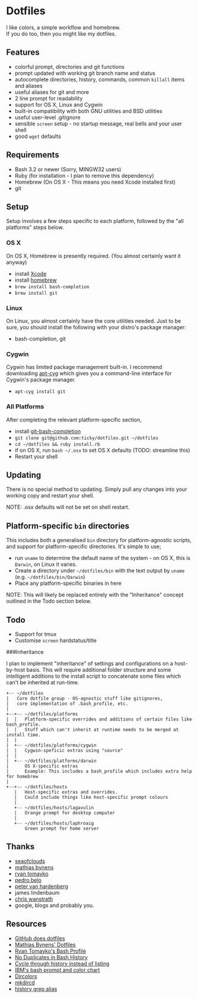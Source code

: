 # Dotfiles

I like colors, a simple workflow and homebrew.  
If you do too, then you might like my dotfiles.

## Features

* colorful prompt, directories and git functions
* prompt updated with working git branch name and status
* autocomplete directories, history, commands, common `killall` items and aliases
* useful aliases for git and more
* 2 line prompt for readability
* support for OS X, Linux and Cygwin
* built-in compatibility with both GNU utilities and BSD utilities
* useful user-level .gitignore
* sensible `screen` setup - no startup message, real bells and your user shell
* good `wget` defaults

## Requirements

* Bash 3.2 or newer (Sorry, MINGW32 users)
* Ruby (for installation - I plan to remove this dependency)
* Homebrew (On OS X - This means you need Xcode installed first)
* git

## Setup

Setup involves a few steps specific to each platform, followed by the "all platforms" steps below.

### OS X

On OS X, Homebrew is presently required. (You almost certainly want it anyway)

* install [Xcode](https://itunes.apple.com/app/xcode/id497799835)
* install [homebrew](http://github.com/mxcl/homebrew)
* `brew install bash-completion`
* `brew install git`

### Linux

On Linux, you almost certainly have the core utilities needed. Just to be sure, you should install the following with your distro's package manager:

* bash-completion, git

### Cygwin

Cygwin has limited package management built-in. I recommend downloading [apt-cyg](http://code.google.com/p/apt-cyg/) which gives you a command-line interface for Cygwin's package manager.

* `apt-cyg install git`

### All Platforms

After completing the relevant platform-specific section,

* install [git-bash-completion](http://github.com/markgandolfo/git-bash-completion)
* `git clone git@github.com:ticky/dotfiles.git ~/dotfiles`
* `cd ~/dotfiles && ruby install.rb`
* if on OS X, run `bash ~/.osx` to set OS X defaults (TODO: streamline this)
* Restart your shell

## Updating

There is no special method to updating. Simply pull any changes into your working copy and restart your shell.

NOTE: .osx defaults will not be set on shell restart.

## Platform-specific `bin` directories

This includes both a generalised `bin` directory for platform-agnostic scripts, and support for platform-specific directories. It's simple to use;

* run `uname` to determine the default name of the system - on OS X, this is `Darwin`, on Linux it varies.
* Create a directory under `~/dotfiles/bin` with the text output by `uname` (e.g. `~/dotfiles/bin/Darwin`)
* Place any platform-specific binaries in here

NOTE: This will likely be replaced entirely with the "Inheritance" concept outlined in the Todo section below.

## Todo

* Support for tmux
* Customise `screen` hardstatus/title

###Inheritance

I plan to implement "inheritance" of settings and configurations on a host-by-host basis.
This will require additional folder structure and some intelligent additions to the install
script to concatenate some files which can't be inherited at run-time.

    +-- ~/dotfiles
    |   Core dotfile group - OS-agnostic stuff like gitignores,
    |   core implementation of .bash_profile, etc.
    | 
    +--+-- ~/dotfiles/platforms
    |  |   Platform-specific overrides and additions of certain files like bash_profile.
    |  |   Stuff which can't inherit at runtime needs to be merged at install time.
    |  |  
    |  +-- ~/dotfiles/platforms/cygwin
    |  |   Cygwin-speficic extras using "source"
    |  |  
    |  +-- ~/dotfiles/platforms/darwin
    |      OS X-specific extras
    |      Example: This includes a bash_profile which includes extra help for homebrew
    |     
    +--+-- ~/dotfiles/hosts
       |   Host-specific extras and overrides.
       |   Could include things like host-specific prompt colours
       |  
       +-- ~/dotfiles/hosts/lagavulin
       |   Orange prompt for desktop computer
       |  
       +-- ~/dotfiles/hosts/laphroaig
           Green prompt for home server

## Thanks

* [seaofclouds](http://github.com/seaofclouds)
* [mathias bynens](http://mths.be/)
* [ryan tomayko](http://tomayko.com/about)
* [pedro belo](http://github.com/pedro)
* [peter van hardenberg](http://github.com/pvh)
* james lindenbaum
* [chris wanstrath](http://ozmm.org/)
* google, blogs and probably you.

## Resources

* [GitHub does dotfiles](http://dotfiles.github.com/)
* [Mathias Bynens' Dotfiles](http://mths.be/dotfiles)
* [Ryan Tomayko's Bash Profile](http://github.com/rtomayko/dotfiles)
* [No Duplicates in Bash History](http://www.thegeekstuff.com/2008/08/15-examples-to-master-linux-command-line-history/)
* [Cycle through history instead of listing](http://www.macosxhints.com/article.php?story=20050904022246573&lsrc=osxh)
* [IBM's bash prompt and color chart](http://www.ibm.com/developerworks/linux/library/l-tip-prompt/)
* [Dircolors](http://hocuspokus.net/2008/01/a-better-ls-for-mac-os-x)
* [mkdircd](http://www.thegeekstuff.com/2008/10/6-awesome-linux-cd-command-hacks-productivity-tip3-for-geeks/)
* [history grep alias](http://wuhrr.wordpress.com/2009/10/11/sweeten-bash-history-by-adding-grep/)
